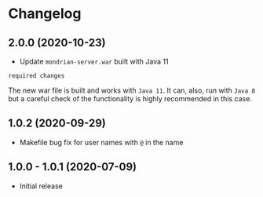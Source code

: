 # Changelog

## 2.0.0 (2020-10-23)

- Update `mondrian-server.war` built with Java 11

`required changes`

The new war file is built and works with `Java 11`.
It can, also, run with `Java 8` but a careful check of the functionality is highly recommended in this case.

## 1.0.2 (2020-09-29)

- Makefile bug fix for user names with `@` in the name

## 1.0.0 - 1.0.1 (2020-07-09)

- Initial release